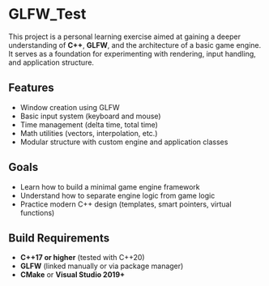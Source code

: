 # GLFW_Test

This project is a personal learning exercise aimed at gaining a deeper understanding of **C++**, **GLFW**, and the architecture of a basic game engine. It serves as a foundation for experimenting with rendering, input handling, and application structure.

## Features

- Window creation using GLFW  
- Basic input system (keyboard and mouse)  
- Time management (delta time, total time)  
- Math utilities (vectors, interpolation, etc.)  
- Modular structure with custom engine and application classes

## Goals

- Learn how to build a minimal game engine framework  
- Understand how to separate engine logic from game logic  
- Practice modern C++ design (templates, smart pointers, virtual functions)

## Build Requirements

- **C++17 or higher** (tested with C++20)
- **GLFW** (linked manually or via package manager)  
- **CMake** or **Visual Studio 2019+**
